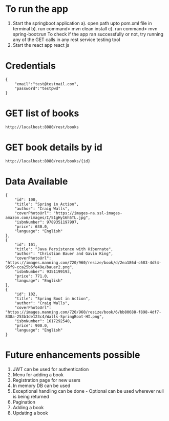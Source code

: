 # To run the app
1. Start the springboot application
   a). open path upto pom.xml file in terminal
   b). run command> mvn clean install
   c). run command> mvn spring-boot:run
   To check if the app ran successfully or not, try running any of the GET calls in any rest service testing tool  
2. Start the react app react js

# Credentials

	{
		"email":"test@testmail.com",
		"password":"testpwd"
	}

# GET list of books
	http://localhost:8080/rest/books

# GET book details by id
	http://localhost:8080/rest/books/{id}

# Data Available
    {
        "id": 100,
        "title": "Spring in Action",
        "author": "Craig Walls",
        "coverPhotoUrl": "https://images-na.ssl-images-amazon.com/images/I/51gHy16h5TL.jpg",
        "isbnNumber": 9789351197997,
        "price": 630.0,
        "language": "English"
    },
    {
        "id": 101,
        "title": "Java Persistence with Hibernate",
        "author": "Christian Bauer and Gavin King",
        "coverPhotoUrl": "https://images.manning.com/720/960/resize/book/d/2ea186d-c683-4d54-95f9-cca25b6fe49e/bauer2.png",
        "isbnNumber": 9351199193,
        "price": 771.0,
        "language": "English"
    },
    {
        "id": 102,
        "title": "Spring Boot in Action",
        "author": "Craig Walls",
        "coverPhotoUrl": "https://images.manning.com/720/960/resize/book/6/bb80688-f898-4df7-838a-253b1de123c4/Walls-SpringBoot-HI.png",
        "isbnNumber": 1617292540,
        "price": 900.0,
        "language": "English"
    }

   

# Future enhancements possible
1. JWT can be used for authentication
2. Menu for adding a book
3. Registration page for new users
4. In memory DB can be used
5. Exceptional handling can be done - Optional can be used wherever null is being returned
6. Pagination
7. Adding a book
8. Updating a book